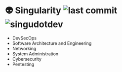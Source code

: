 # 👽 Singularity ![last commit](https://img.shields.io/github/last-commit/singudotdev/singudotdev.github.io) <img src="https://img.shields.io/badge/Singu-DEV-green" alt="singudotdev" />

- DevSecOps
- Software Architecture and Engineering
- Networking
- System Administration
- Cybersecurity
- Pentesting

